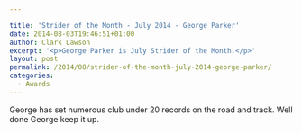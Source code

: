 ```yaml
---

title: 'Strider of the Month - July 2014 - George Parker'
date: 2014-08-03T19:46:51+01:00
author: Clark Lawson
excerpt: '<p>George Parker is July Strider of the Month.</p>'
layout: post
permalink: /2014/08/strider-of-the-month-july-2014-george-parker/
categories:
  - Awards
---
```

George has set numerous club under 20 records on the road and track. Well done George keep it up.